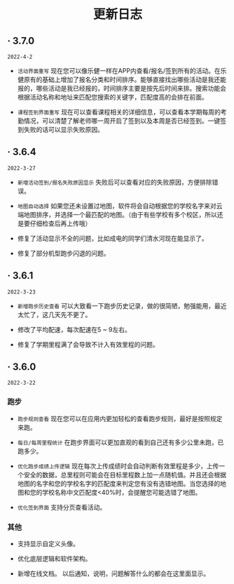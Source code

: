 <h1 align="center">更新日志</h1>


##  · 3.7.0
`2022-4-2`

- `活动界面重写` 现在您可以像乐健一样在APP内查看/报名/签到所有的活动。在乐健原有的基础上增加了报名分类和时间排序。能够直接找出哪些活动是我还能报的，哪些活动是我已经报的，时间排序主要是按先后时间来排。搜索功能会根据活动名称和地址来匹配您搜索的关键字，匹配度高的会排在前面。

- `课程签到界面重写` 现在可以查看课程相关的详细信息，可以查看本学期每周的考勤情况，可以清楚了解老师哪一周开启了签到以及本周是否已经签到。一键签到失败的话可以显示失败原因。



##  · 3.6.4
`2022-3-27`

- `新增活动签到/报名失败原因显示` 失败后可以查看对应的失败原因，方便排除错误。

- `地图自动选择` 如果您还未设置过地图，软件将会自动根据您的学校名字来对云端地图排序，并选择一个最匹配的地图。（由于有些学校有多个校区，所以还是要仔细检查后再上传哦）
  
- 修复了活动显示不全的问题，比如成电的同学们清水河现在能显示了。

- 修复了部分机型跑步闪退的问题。

##  · 3.6.1  
`2022-3-23`

- `新增跑步历史查看` 可以大致看一下跑步历史记录，做的很简陋，勉强能用，最近太忙了，这几天先不更了。 

- 修改了平均配速，每次配速在5 ~ 9左右。

- 修复了学期里程满了会导致不计入有效里程的问题。


##  · 3.6.0   
`2022-3-22`

### 跑步

- `跑步规则查看` 
    现在您可以在应用内更加轻松的查看跑步规则，最好是按照规定来跑。

- `每日/每周里程统计` 
    在跑步界面可以更加直观的看到自己还有多少公里未跑，已跑多少。

- `优化跑步成绩上传逻辑` 
    现在每次上传成绩时会自动判断有效里程是多少，上传一个安全的数据，总里程则可能会在目标里程数上加一点随机值。并且还会根据地图的名字和您的学校名字的匹配度来判定您有没有选错地图。当您选择的地图和您的学校名称中文匹配度<40%时，会提醒您可能选错了地图。

- `优化签到界面` 
支持分页查看活动。

### 其他

- 支持显示自定义头像。

- 优化底层逻辑和软件架构。

- 新增在线文档。 以后通知，说明，问题解答什么的都会在这里面显示。

